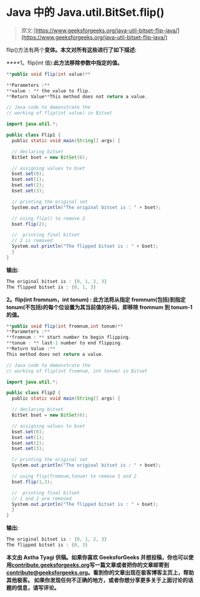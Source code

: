 # Java 中的 Java.util.BitSet.flip()

> 原文:[https://www.geeksforgeeks.org/java-util-bitset-flip-java/](https://www.geeksforgeeks.org/java-util-bitset-flip-java/)

flip()方法有两个**变体。本文对所有这些进行了如下描述:**

****1。flip(int 值):**此方法移除参数中指定的值。**

```java
**public void flip(int value)**

**Parameters :** 
**value : ** the value to flip.
**Return Value**This method does not return a value. 
```

```java
// Java code to demonstrate the
// working of flip(int value) in Bitset

import java.util.*;

public class Flip1 {
  public static void main(String[] args) {

  // declaring bitset
  BitSet bset = new BitSet(6);

  // assigning values to bset
  bset.set(0);
  bset.set(1);
  bset.set(2);
  bset.set(3);

  // printing the original set
  System.out.println("The original bitset is : " + bset);

  // using flip() to remove 2
  bset.flip(2);

  //  printing final bitset
  // 2 is removed
  System.out.println("The flipped bitset is : " + bset);
  }
}
```

**输出:**

```java
The original bitset is : {0, 1, 2, 3}
The flipped bitset is : {0, 1, 3} 
```

****2。flip(int fromnum，int tonum) :** 此方法将从指定 fromnum(包括)到指定 tonum(不包括)的每个位设置为其当前值的补码，即**移除 fromnum 到 tonum-1 的值**。**

```java
**public void flip(int fromnum,int tonum)**
**Parameters :** 
**fromnum : ** start number to begin flipping.
**tonum : ** last-1 number to end flipping.
**Return Value :** 
This method does not return a value. 
```

```java
// Java code to demonstrate the
// working of flip(int fromnum, int tonum) in Bitset

import java.util.*;

public class Flip2 {
  public static void main(String[] args) {

  // declaring bitset
  BitSet bset = new BitSet(6);

  // assigning values to bset
  bset.set(0);
  bset.set(1);
  bset.set(2);
  bset.set(3);

  // printing the original set
  System.out.println("The original bitset is : " + bset);

  // using flip(fromnum,tonum) to remove 1 and 2
  bset.flip(1,3);

  //  printing final bitset
  // 1 and 2 are removed
  System.out.println("The flipped bitset is : " + bset);
  }
}
```

**输出:**

```java
The original bitset is : {0, 1, 2, 3}
The flipped bitset is : {0, 3} 
```

**本文由 **Astha Tyagi** 供稿。如果你喜欢 GeeksforGeeks 并想投稿，你也可以使用[contribute.geeksforgeeks.org](http://www.contribute.geeksforgeeks.org)写一篇文章或者把你的文章邮寄到 contribute@geeksforgeeks.org。看到你的文章出现在极客博客主页上，帮助其他极客。
如果你发现任何不正确的地方，或者你想分享更多关于上面讨论的话题的信息，请写评论。**